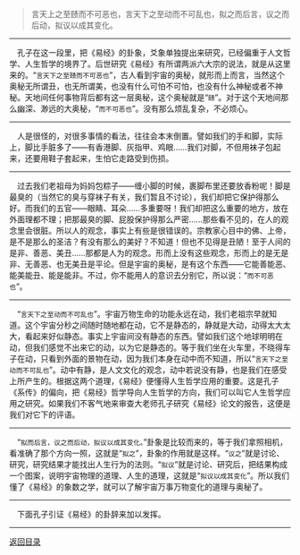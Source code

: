 > 言天上之至赜而不可恶也，言天下之至动而不可乱也，拟之而后言，议之而后动，拟议以成其变化。
___
&emsp;孔子在这一段里，把《易经》的卦象，爻象单独提出来研究，已经偏重于人文哲学、人生哲学的境界了。后世研究《易经》有所谓两派六大宗的说法，就是从这里来的。“``言天下之至赜而不可恶也``”，古人看到宇宙的奥秘，就形而上而言，当然这个奥秘无所谓丑，也无所谓美，也没有什么可怕不可怕，也没有什么神秘或者不神秘。天地间任何事物背后都有这一层奥秘，这个奥秘就是“``赜``”。对于这个天地间那么幽深、渺远的大奥秘，“``而不可恶也``”。没有那么烦乱复杂，不必烦心。
___
&emsp;人是很怪的，对很多事情的看法，往往会本末倒置。譬如我们的手和脚，实际上，脚比手脏多了——有香港脚、灰指甲、鸡眼……我们对脚，不但用袜子包起来，还要用鞋子套起来，生怕它走路受到伤损。
___
&emsp;过去我们老祖母为妈妈包粽子——缠小脚的时候，裹脚布里还要放香粉呢！脚是最臭的（当然它的臭与穿袜子有关，我们暂且不讨论），我们却把它保护得那么好。而我们的五官——眼睛、耳朵……多重要呀！我们却把这么重要的地方，放在外面理都不理；把那最臭的脚、屁股保护得那么严密……那些看不见的，在人的观念里会很脏。所以人的观念，事实上有些是很错误的。宗教家心目中的佛、上帝，是不是那么的圣洁？有没有那么的美好？不知道！但也不见得是丑陋！至于人间的是非、善恶、美丑……那都是人为的观念。形而上没有这些观念，形而上的是无是非、无善恶、也无美丑是平论。但是宇宙的奥秘，是有这个东西——它能善能恶、能美能丑、能是能非。不过，你不能用人的意识去分别它，所以说：“``而不可恶也``”。
___
&emsp;“``言天下之至动而不可乱也``”。宇宙万物生命的功能永远在动，我们老祖宗早就知道。这个宇宙分秒之间随时随地都在动，它不是静态的，静就是大动，动得太大太大，看起来好似静态。事实上宇宙间没有静态的东西。譬如我们这个地球明明在动，但我们感觉不出来它的动，以为它是静态的。等于我们坐在火车里，不晓得车子在动，只看到外面的景物在动，因为我们本身在动中而不知道，所以“``言天下之至动而不可乱也``”。动中有静，是人文文化的观念，动中若说没有静，也是我们在感受上所产生的。根据这两个道理，《易经》便懂得人生哲学应用的重要。这是孔子《系传》的偏向，把《易经》哲学导向人生哲学的方向，我们可以叫它人生哲学应用之研究。如果我们不客气地来审查大老师孔子研究《易经》论文的报告，这便是我们对它下的评语。
___
&emsp;“``拟而后言，议之而后动，拟议以成其变化。``”卦象是比较而来的，等于我们拿照相机，看准确了那个方向一照，这就是“``拟之``”，卦象的作用就是这样。“``议之``”就是讨论、研究，研究结果才能找出人生行为的法则。“``拟议``”就是讨论、研究后，把结果构成一个图案，说明宇宙物理的道理、人生的道理，这就是“``拟议以成其变化``”。所以我们懂了《易经》的象数之学，就可以了解宇宙万事万物变化的道理与奥秘了。
___
&emsp;下面孔子引证《易经》的卦辞来加以发挥。
___
[返回目录](../../master/README.md#目录)